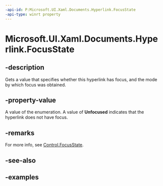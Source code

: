 ```yaml
---
-api-id: P:Microsoft.UI.Xaml.Documents.Hyperlink.FocusState
-api-type: winrt property
---
```


<!-- Property syntax.
public FocusState FocusState { get; }
-->

# Microsoft.UI.Xaml.Documents.Hyperlink.FocusState

## -description
Gets a value that specifies whether this hyperlink has focus, and the mode by which focus was obtained.

## -property-value
A value of the enumeration. A value of **Unfocused** indicates that the hyperlink does not have focus.

## -remarks
For more info, see [Control.FocusState](/uwp/api/windows.ui.xaml.controls.control.focusstate).

## -see-also

## -examples

